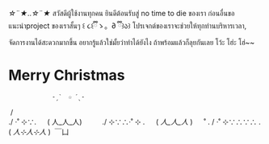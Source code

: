 *☆*¨*★*..*☆*¨*★* สวัสดีผู้ใช้งานทุกคน ยินดีต้อนรับสู่ no time to die ของเรา ก่อนอื่นขอแนะนำproject ของเราสั้นๆ ꒰ ૮꒰ྀིゝ。∂ ྀི꒱ა꒱
    โปรเจกต์ของเราจะช่วยให้ทุกท่านบริหารเวลา, จัดการงานได้สะดวกมากขึ้น อยากรู้แล้วใช่มั้ยว่าทำได้ยังไง ถ้าพร้อมแล้วก็ลุยกันเลย โว้ะ โฮ่ะ โฮ่~~ 



# Merry Christmas
                -ˏˋ  ☆ ˊˎ-
‌                   / ‌  ‌ \
                 ./ ·˚ ⊹∵\.
　               ( 人_人_人)
　 　          ./ ⊹∵∴·˚ ⊹ \.
　             ( _人_人_人_ ) 
　         ˚ . / ·˚ ⊹∵∴∵∴ \.
              (  _人⊹人⊹人_ )
‌                   ￣凵

